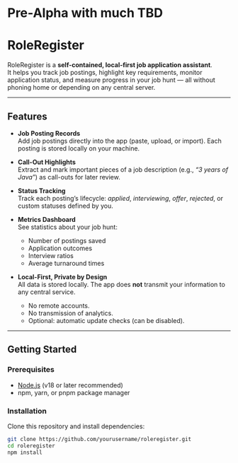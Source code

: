 # Pre-Alpha with much TBD

# RoleRegister

RoleRegister is a **self-contained, local-first job application assistant**.  
It helps you track job postings, highlight key requirements, monitor application status, and measure progress in your job hunt — all without phoning home or depending on any central server.

---

## Features

- **Job Posting Records**  
  Add job postings directly into the app (paste, upload, or import). Each posting is stored locally on your machine.

- **Call-Out Highlights**  
  Extract and mark important pieces of a job description (e.g., *“3 years of Java”*) as call-outs for later review.

- **Status Tracking**  
  Track each posting’s lifecycle: *applied*, *interviewing*, *offer*, *rejected*, or custom statuses defined by you.

- **Metrics Dashboard**  
  See statistics about your job hunt:  
  - Number of postings saved  
  - Application outcomes  
  - Interview ratios  
  - Average turnaround times  

- **Local-First, Private by Design**  
  All data is stored locally. The app does **not** transmit your information to any central service.  
  - No remote accounts.  
  - No transmission of analytics.  
  - Optional: automatic update checks (can be disabled).  

---

## Getting Started

### Prerequisites
- [Node.js](https://nodejs.org/) (v18 or later recommended)
- npm, yarn, or pnpm package manager

### Installation
Clone this repository and install dependencies:

```bash
git clone https://github.com/yourusername/roleregister.git
cd roleregister
npm install
